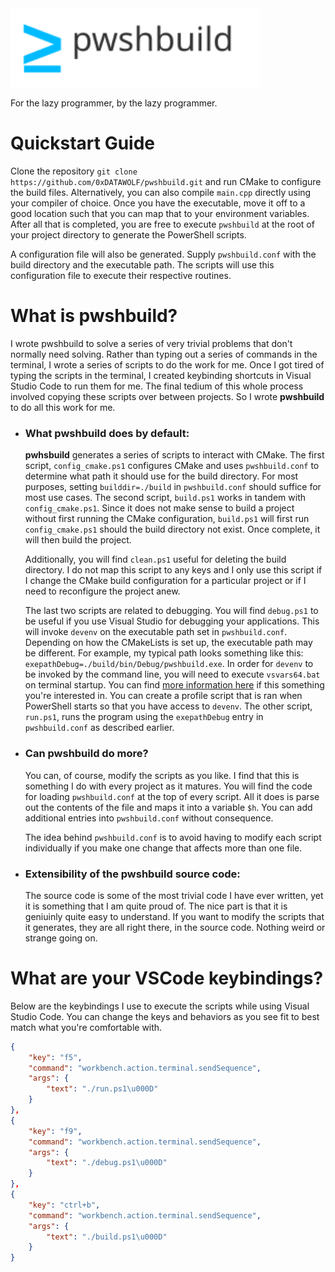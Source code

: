 <img src="md/logo.svg" width="400px">

For the lazy programmer, by the lazy programmer.

# Quickstart Guide

Clone the repository `git clone https://github.com/0xDATAWOLF/pwshbuild.git` and run CMake to configure
the build files. Alternatively, you can also compile `main.cpp` directly using your compiler of choice.
Once you have the executable, move it off to a good location such that you can map that to your environment
variables. After all that is completed, you are free to execute `pwshbuild` at the root of your project
directory to generate the PowerShell scripts.

A configuration file will also be generated. Supply `pwshbuild.conf` with the build directory and the
executable path. The scripts will use this configuration file to execute their respective routines.

# What is pwshbuild?

I wrote pwshbuild to solve a series of very trivial problems that don't normally need solving. Rather
than typing out a series of commands in the terminal, I wrote a series of scripts to do the work for me.
Once I got tired of typing the scripts in the terminal, I created keybinding shortcuts in Visual Studio
Code to run them for me. The final tedium of this whole process involved copying these scripts over
between projects. So I wrote **pwshbuild** to do all this work for me.

* <h3> What <strong>pwshbuild</strong> does by default: </h3>

	**pwhsbuild** generates a series of scripts to interact with CMake. The first script, `config_cmake.ps1`
	configures CMake and uses `pwshbuild.conf` to determine what path it should use for the build directory.
	For most purposes, setting `builddir=./build` in `pwshbuild.conf` should suffice for most use cases.
	The second script, `build.ps1` works in tandem with `config_cmake.ps1`. Since it does not make sense to
	build a project without first running the CMake configuration, `build.ps1` will first run `config_cmake.ps1`
	should the build directory not exist. Once complete, it will then build the project.

	Additionally, you will find `clean.ps1` useful for deleting the build directory. I do not map this script
	to any keys and I only use this script if I change the CMake build configuration for a particular project
	or if I need to reconfigure the project anew.

	The last two scripts are related to debugging. You will find `debug.ps1` to be useful if you use Visual
	Studio for debugging your applications. This will invoke `devenv` on the executable path set in
	`pwshbuild.conf`. Depending on how the CMakeLists is set up, the executable path may be different. For
	example, my typical path looks something like this: `exepathDebug=./build/bin/Debug/pwshbuild.exe`. In
	order for `devenv` to be invoked by the command line, you will need to execute `vsvars64.bat` on terminal
	startup. You can find [more information here](https://docs.microsoft.com/en-us/powershell/module/microsoft.powershell.core/about/about_profiles?view=powershell-7.2) if this something you're interested in.
	You can create a profile script that is ran when PowerShell starts so that you have access to `devenv`.
	The other script, `run.ps1`, runs the program using the `exepathDebug` entry in `pwshbuild.conf` as
	described earlier.

* <h3> Can <strong>pwshbuild</strong> do more? </h3>

	You can, of course, modify the scripts as you like. I find that this is something I do with every project
	as it matures. You will find the code for loading `pwshbuild.conf` at the top of every script. All it does
	is parse out the contents of the file and maps it into a variable `$h`. You can add additional entries into
	`pwshbuild.conf` without consequence.

	The idea behind `pwshbuild.conf` is to avoid having to modify each script individually if you make one change
	that affects more than one file.

* <h3> Extensibility of the <strong>pwshbuild</strong> source code: </h3>

	The source code is some of the most trivial code I have ever written, yet it is something that I am quite proud of.
	The nice part is that it is geniuinly quite easy to understand. If you want to modify the scripts that it generates,
	they are all right there, in the source code. Nothing weird or strange going on.

# What are your VSCode keybindings?

Below are the keybindings I use to execute the scripts while using Visual Studio Code. You can change the
keys and behaviors as you see fit to best match what you're comfortable with.

```JSON
{
	"key": "f5",
	"command": "workbench.action.terminal.sendSequence",
	"args": {
		"text": "./run.ps1\u000D"
	}
},
{
	"key": "f9",
	"command": "workbench.action.terminal.sendSequence",
	"args": {
		"text": "./debug.ps1\u000D"
	}
},
{
	"key": "ctrl+b",
	"command": "workbench.action.terminal.sendSequence",
	"args": {
		"text": "./build.ps1\u000D"
	}
}
```
